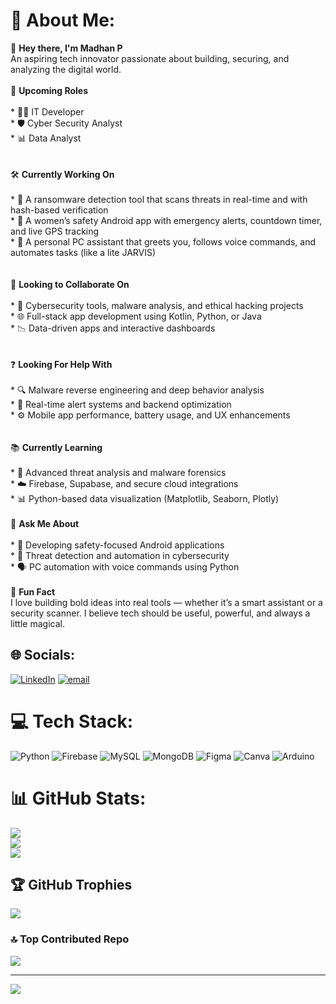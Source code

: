 # 💫 About Me:
👋 **Hey there, I'm Madhan P**<br>An aspiring tech innovator passionate about building, securing, and analyzing the digital world.<br><br>🚀 **Upcoming Roles**<br><br>* 👨‍💻 IT Developer<br>* 🛡️ Cyber Security Analyst<br>* 📊 Data Analyst<br><br><br>🛠️ **Currently Working On**<br><br>* 🔐 A ransomware detection tool that scans threats in real-time and with hash-based verification<br>* 📱 A women’s safety Android app with emergency alerts, countdown timer, and live GPS tracking<br>* 🤖 A personal PC assistant that greets you, follows voice commands, and automates tasks (like a lite JARVIS)<br><br><br>🤝 **Looking to Collaborate On**<br><br>* 🧪 Cybersecurity tools, malware analysis, and ethical hacking projects<br>* 🌐 Full-stack app development using Kotlin, Python, or Java<br>* 📉 Data-driven apps and interactive dashboards<br><br><br>❓ **Looking For Help With**<br><br>* 🔍 Malware reverse engineering and deep behavior analysis<br>* 🔔 Real-time alert systems and backend optimization<br>* ⚙️ Mobile app performance, battery usage, and UX enhancements<br><br><br>📚 **Currently Learning**<br><br>* 🧬 Advanced threat analysis and malware forensics<br>* ☁️ Firebase, Supabase, and secure cloud integrations<br>* 📊 Python-based data visualization (Matplotlib, Seaborn, Plotly)<br><br>💬 **Ask Me About**<br><br>* 📲 Developing safety-focused Android applications<br>* 🧠 Threat detection and automation in cybersecurity<br>* 🗣️ PC automation with voice commands using Python<br><br>🎯 **Fun Fact**<br>I love building bold ideas into real tools — whether it’s a smart assistant or a security scanner. I believe tech should be useful, powerful, and always a little magical.<br>


## 🌐 Socials:
[![LinkedIn](https://img.shields.io/badge/LinkedIn-%230077B5.svg?logo=linkedin&logoColor=white)](https://linkedin.com/in/madhanpofficial) [![email](https://img.shields.io/badge/Email-D14836?logo=gmail&logoColor=white)](mailto:madhan.p0066@gmail.com) 

# 💻 Tech Stack:
![Python](https://img.shields.io/badge/python-3670A0?style=plastic&logo=python&logoColor=ffdd54) ![Firebase](https://img.shields.io/badge/firebase-a08021?style=plastic&logo=firebase&logoColor=ffcd34) ![MySQL](https://img.shields.io/badge/mysql-4479A1.svg?style=plastic&logo=mysql&logoColor=white) ![MongoDB](https://img.shields.io/badge/MongoDB-%234ea94b.svg?style=plastic&logo=mongodb&logoColor=white) ![Figma](https://img.shields.io/badge/figma-%23F24E1E.svg?style=plastic&logo=figma&logoColor=white) ![Canva](https://img.shields.io/badge/Canva-%2300C4CC.svg?style=plastic&logo=Canva&logoColor=white) ![Arduino](https://img.shields.io/badge/-Arduino-00979D?style=plastic&logo=Arduino&logoColor=white)
# 📊 GitHub Stats:
![](https://github-readme-stats.vercel.app/api?username=madhan36363&theme=dark&hide_border=false&include_all_commits=true&count_private=true)<br/>
![](https://nirzak-streak-stats.vercel.app/?user=madhan36363&theme=dark&hide_border=false)<br/>
![](https://github-readme-stats.vercel.app/api/top-langs/?username=madhan36363&theme=dark&hide_border=false&include_all_commits=true&count_private=true&layout=compact)

## 🏆 GitHub Trophies
![](https://github-profile-trophy.vercel.app/?username=madhan36363&theme=radical&no-frame=false&no-bg=true&margin-w=4)

### 🔝 Top Contributed Repo
![](https://github-contributor-stats.vercel.app/api?username=madhan36363&limit=5&theme=dark&combine_all_yearly_contributions=true)

---
[![](https://visitcount.itsvg.in/api?id=madhan36363&icon=0&color=0)](https://visitcount.itsvg.in)

<!-- Proudly created with GPRM ( https://gprm.itsvg.in ) -->
